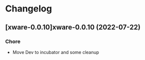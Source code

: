 # Changelog



## [xware-0.0.10]xware-0.0.10 (2022-07-22)

### Chore

- Move Dev to incubator and some cleanup
  
  